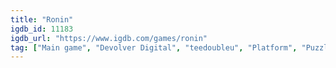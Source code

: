 ```yaml
---
title: "Ronin"
igdb_id: 11183
igdb_url: "https://www.igdb.com/games/ronin"
tag: ["Main game", "Devolver Digital", "teedoubleu", "Platform", "Puzzle", "Strategy", "Tactical", "Indie", "Arcade", "Single player", "Side view", "Action", "Thriller", "Stealth"]
---
```

